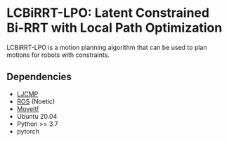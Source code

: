 
# LCBiRRT-LPO: Latent Constrained Bi-RRT with Local Path Optimization

LCBiRRT-LPO is a motion planning algorithm that can be used to plan motions for robots with constraints. 

## Dependencies
- [LJCMP](https://github.com/psh117/ljcmp)
- [ROS](http://wiki.ros.org/ROS/Installation) (Noetic)
- [MoveIt!](https://moveit.ros.org/install/) 
- Ubuntu 20.04
- Python >= 3.7
- pytorch
